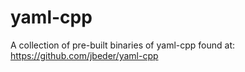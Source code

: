 # yaml-cpp
A collection of pre-built binaries of yaml-cpp found at: https://github.com/jbeder/yaml-cpp

